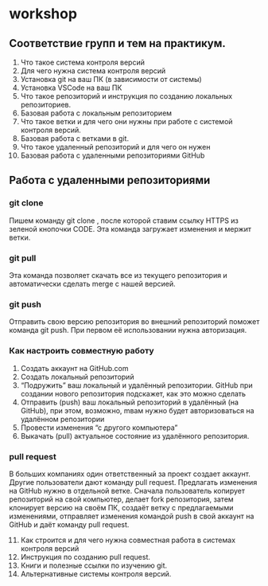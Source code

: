 # workshop

## Соответствие групп и тем на практикум.

1. Что такое система контроля версий
2. Для чего нужна система контроля версий
3. Установка git на ваш ПК (в зависимости от системы)
4. Установка VSCode на ваш ПК
5. Что такое репозиторий и инструкция по созданию локальных репозиториев.
6. Базовая работа с локальным репозиторием
7. Что такое ветки и для чего они нужны при работе с системой контроля версий.
8. Базовая работа с ветками в git.
9. Что такое удаленный репозиторий и для чего он нужен
10. Базовая работа с удаленными репозиториями GitHub

## Работа с удаленными репозиториями

### **git clone**

Пишем команду git clone , после которой ставим ссылку HTTPS из зеленой кнопочки CODE. Эта команда загружает изменения и мержит ветки. 

### **git pull**

Эта команда позволяет скачать все из текущего репозитория и автоматически сделать merge с нашей версией. 

### **git push** 

Отправить свою версию репозитория во внешний репозиторий поможет команда git push. При первом её использовании нужна авторизация.

### **Как настроить совместную работу**

1. Создать аккаунт на GitHub.com
2. Создать локальный репозиторий
3. “Подружить” ваш локальный и удалённый репозитории. GitHub при создании нового репозитория подскажет, как это можно сделать
4. Отправить (push) ваш локальный репозиторий в удалённый (на GitHub), при этом, возможно, mвам нужно будет авторизоваться на удалённом репозитории
5. Провести изменения “с другого компьютера”
6. Выкачать (pull) актуальное состояние из удалённого репозитория.

### **pull request**

В больших компаниях один ответственный за проект создает аккаунт. Другие пользователи дают команду pull request. Предлагать изменения на GitHub нужно в отдельной ветке. Сначала пользователь копирует репозиторий на свой компьютер, делает fork репозитория, затем клонирует версию на своём ПК, создаёт ветку с предлагаемыми изменениями, отправляет изменения командой push в свой аккаунт на GitHub и даёт команду pull request.


11. Как строится и для чего нужна совместная работа в системах контроля версий
12. Инструкция по созданию pull request.
13. Книги и полезные ссылки по изучению git.
14. Альтернативные системы контроля версий.
